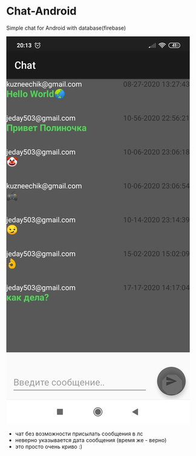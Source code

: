 # Chat-Android
Simple chat for Android with database(firebase)

![alt text](screenshots/chat.jpg "Chat")

- чат без возможности присылать сообщения в лс
- неверно указывается дата сообщения (время же - верно)
- это просто очень криво :) 
